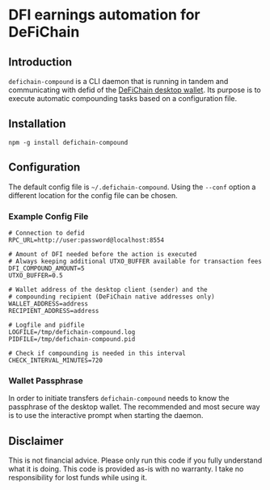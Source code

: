 # DFI earnings automation for DeFiChain

## Introduction

`defichain-compound` is a CLI daemon that is running in tandem and communicating with defid of the [DeFiChain desktop wallet](https://github.com/DeFiCh/app). Its purpose is to execute automatic compounding tasks based on a configuration file.

## Installation

```
npm -g install defichain-compound
```

## Configuration

The default config file is `~/.defichain-compound`. Using the `--conf` option a different location for the config file can be chosen.

### Example Config File

```
# Connection to defid
RPC_URL=http://user:password@localhost:8554

# Amount of DFI needed before the action is executed 
# Always keeping additional UTXO_BUFFER available for transaction fees
DFI_COMPOUND_AMOUNT=5
UTXO_BUFFER=0.5

# Wallet address of the desktop client (sender) and the 
# compounding recipient (DeFiChain native addresses only)
WALLET_ADDRESS=address
RECIPIENT_ADDRESS=address

# Logfile and pidfile
LOGFILE=/tmp/defichain-compound.log
PIDFILE=/tmp/defichain-compound.pid

# Check if compounding is needed in this interval
CHECK_INTERVAL_MINUTES=720

```

### Wallet Passphrase

In order to initiate transfers `defichain-compound` needs to know the passphrase of the desktop wallet. The recommended and most secure way is to use the interactive prompt when starting the daemon.

## Disclaimer

This is not financial advice. Please only run this code if you fully understand what it is doing. This code is provided as-is with no warranty. I take no responsibility for lost funds while using it. 
